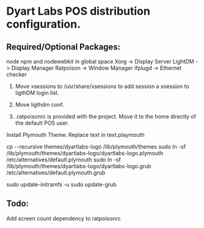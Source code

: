 Dyart Labs POS distribution configuration.
==========================================

Required/Optional Packages:
---------------------------
node npm and nodewebkit in global space
Xorg -> Display Server
LightDM -> Display Manager
Ratpoison -> Window Manager
ifplugd -> Ethernet checker

1) Move xsessions to /usr/share/xsessions to add session a xsession to ligthDM login list.

2) Move ligthdm conf.

3) .ratpoisonrc is provided with the project. Move it to the home directly of the default POS user.

Install Plymouth Theme:
Replace text in text.playmouth

cp --recursive themes/dyartlabs-logo /lib/plymouth/themes
sudo ln -sf /lib/plymouth/themes/dyartlabs-logo/dyartlabs-logo.plymouth /etc/alternatives/default.plymouth
sudo ln -sf /lib/plymouth/themes/dyartlabs-logo/dyartlabs-logo.grub /etc/alternatives/default.plymouth.grub

sudo update-initramfs -u
sudo update-grub

Todo:
-----

Add screen count dependency to ratpoisonrc
